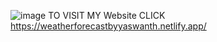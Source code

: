 ![image](https://github.com/Yaswanth2202/WEATHERFORECAST/assets/125628384/823987e1-3e71-4f18-8432-fdb0ecbb09e5)
TO VISIT MY Website CLICK https://weatherforecastbyyaswanth.netlify.app/
